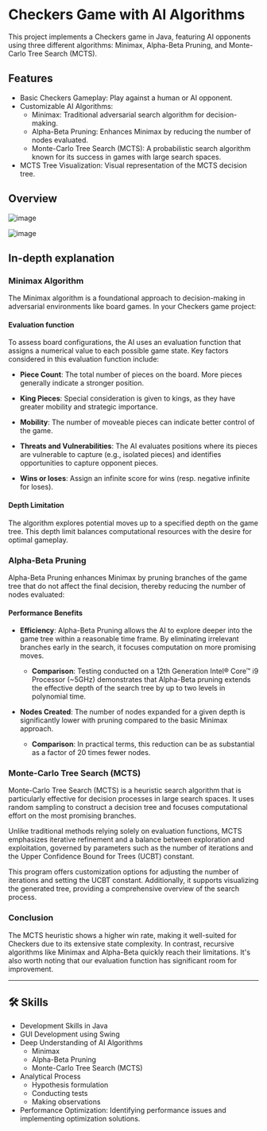 
# Checkers Game with AI Algorithms

This project implements a Checkers game in Java, featuring AI opponents using three different algorithms: Minimax, Alpha-Beta Pruning, and Monte-Carlo Tree Search (MCTS).

## Features 

- Basic Checkers Gameplay: Play against a human or AI opponent.
- Customizable AI Algorithms:
    - Minimax: Traditional adversarial search algorithm for decision-making.
    - Alpha-Beta Pruning: Enhances Minimax by reducing the number of nodes evaluated.
    - Monte-Carlo Tree Search (MCTS): A probabilistic search algorithm known for its success in games with large search spaces.
- MCTS Tree Visualization: Visual representation of the MCTS decision tree.

## Overview

![image](https://github.com/Mxtsxw/Checkers/assets/85303770/ada4c3ba-400c-4aff-b748-de1bad29d22e)

![image](https://github.com/Mxtsxw/Checkers/assets/85303770/e52aba0a-0ea5-4417-a550-896092e1db68)

## In-depth explanation

### Minimax Algorithm

The Minimax algorithm is a foundational approach to decision-making in adversarial environments like board games. In your Checkers game project:

#### Evaluation function 

To assess board configurations, the AI uses an evaluation function that assigns a numerical value to each possible game state. Key factors considered in this evaluation function include:

- **Piece Count**: The total number of pieces on the board. More pieces generally indicate a stronger position.

- **King Pieces**: Special consideration is given to kings, as they have greater mobility and strategic importance.

- **Mobility**: The number of moveable pieces can indicate better control of the game.

- **Threats and Vulnerabilities**: The AI evaluates positions where its pieces are vulnerable to capture (e.g., isolated pieces) and identifies opportunities to capture opponent pieces.

- **Wins or loses**: Assign an infinite score for wins (resp. negative infinite for loses).

#### Depth Limitation
The algorithm explores potential moves up to a specified depth on the game tree. This depth limit balances computational resources with the desire for optimal gameplay.

### Alpha-Beta Pruning
Alpha-Beta Pruning enhances Minimax by pruning branches of the game tree that do not affect the final decision, thereby reducing the number of nodes evaluated:

#### Performance Benefits
- **Efficiency**: Alpha-Beta Pruning allows the AI to explore deeper into the game tree within a reasonable time frame. By eliminating irrelevant branches early in the search, it focuses computation on more promising moves.

  - **Comparison**: Testing conducted on a 12th Generation Intel® Core™ i9 Processor (~5GHz) demonstrates that Alpha-Beta pruning extends the effective depth of the search tree by up to two levels in polynomial time.
 
- **Nodes Created**: The number of nodes expanded for a given depth is significantly lower with pruning compared to the basic Minimax approach.

  - **Comparison**: In practical terms, this reduction can be as substantial as a factor of 20 times fewer nodes.
 

### Monte-Carlo Tree Search (MCTS)
Monte-Carlo Tree Search (MCTS) is a heuristic search algorithm that is particularly effective for decision processes in large search spaces. It uses random sampling to construct a decision tree and focuses computational effort on the most promising branches.

Unlike traditional methods relying solely on evaluation functions, MCTS emphasizes iterative refinement and a balance between exploration and exploitation, governed by parameters such as the number of iterations and the Upper Confidence Bound for Trees (UCBT) constant.

This program offers customization options for adjusting the number of iterations and setting the UCBT constant. Additionally, it supports visualizing the generated tree, providing a comprehensive overview of the search process.

### Conclusion 

The MCTS heuristic shows a higher win rate, making it well-suited for Checkers due to its extensive state complexity. In contrast, recursive algorithms like Minimax and Alpha-Beta quickly reach their limitations. It's also worth noting that our evaluation function has significant room for improvement.

-----

## 🛠 Skills

- Development Skills in Java
- GUI Development using Swing
- Deep Understanding of AI Algorithms
  - Minimax
  - Alpha-Beta Pruning
  - Monte-Carlo Tree Search (MCTS)
- Analytical Process
  - Hypothesis formulation
  - Conducting tests
  - Making observations
- Performance Optimization: Identifying performance issues and implementing optimization solutions.
